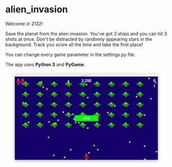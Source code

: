 # alien_invasion

Welcome in 2132!

Save the planet from the alien invasion. You've got 3 ships and you can hit 3 shots at once. Don't be distracted by randomly appearing stars in the background. Track you score all the time and take the first place!

You can change every game parameter in the settings.py file.

The app uses **Python 3** and **PyGame**.

![Alien Invasion](https://github.com/FranQyy/alien_invasion/blob/master/alien_invasion_photo.png)
